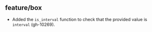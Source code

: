 ## feature/box

* Added the `is_interval` function to check that the provided value is
  `interval` (gh-10269).
